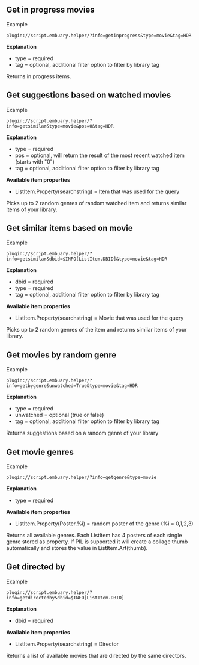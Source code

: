 ## Get in progress movies
Example

`plugin://script.embuary.helper/?info=getinprogress&type=movie&tag=HDR`

**Explanation**
* type = required
* tag = optional, additional filter option to filter by library tag 

Returns in progress items.

## Get suggestions based on watched movies
Example

`plugin://script.embuary.helper/?info=getsimilar&type=movie&pos=0&tag=HDR`

**Explanation**
* type = required
* pos = optional, will return the result of the most recent watched item (starts with "0")
* tag = optional, additional filter option to filter by library tag 

**Available item properties**
* ListItem.Property(searchstring) = Item that was used for the query

Picks up to 2 random genres of random watched item and returns similar items of your library.

## Get similar items based on movie
Example

`plugin://script.embuary.helper/?info=getsimilar&dbid=$INFO[ListItem.DBID]&type=movie&tag=HDR`

**Explanation**
* dbid = required
* type = required
* tag = optional, additional filter option to filter by library tag 

**Available item properties**
* ListItem.Property(searchstring) = Movie that was used for the query

Picks up to 2 random genres of the item and returns similar items of your library.

## Get movies by random genre
Example

`plugin://script.embuary.helper/?info=getbygenre&unwatched=True&type=movie&tag=HDR`

**Explanation**
* type = required
* unwatched = optional (true or false)
* tag = optional, additional filter option to filter by library tag 

Returns suggestions based on a random genre of your library

## Get movie genres
Example

`plugin://script.embuary.helper/?info=getgenre&type=movie`

**Explanation**
* type = required

**Available item properties**
* ListItem.Property(Poster.%i) = random poster of the genre (%i = 0,1,2,3)

Returns all available genres. Each ListItem has 4 posters of each single genre stored as property. If PIL is supported it will create a collage thumb automatically and stores the value in ListItem.Art(thumb).

## Get directed by
Example

`plugin://script.embuary.helper/?info=getdirectedby&dbid=$INFO[ListItem.DBID]`

**Explanation**
* dbid = required

**Available item properties**
* ListItem.Property(searchstring) = Director

Returns a list of available movies that are directed by the same directors.